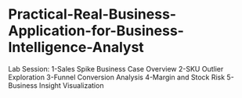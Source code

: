 # Practical-Real-Business-Application-for-Business-Intelligence-Analyst
Lab Session:
1-Sales Spike Business Case Overview
2-SKU Outlier Exploration
3-Funnel Conversion Analysis
4-Margin and Stock Risk
5-Business Insight Visualization
